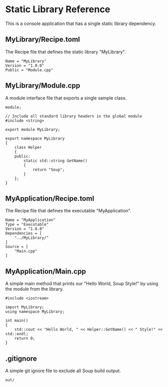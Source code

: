 # Static Library Reference
This is a console application that has a single static library dependency.

## MyLibrary/Recipe.toml
The Recipe file that defines the static library "MyLibrary".
```
Name = "MyLibrary"
Version = "1.0.0"
Public = "Module.cpp"
```

## MyLibrary/Module.cpp
A module interface file that exports a single sample class.
```
module;

// Include all standard library headers in the global module
#include <string>

export module MyLibrary;

export namespace MyLibrary
{
    class Helper
    {
    public:
        static std::string GetName()
        {
            return "Soup";
        }
    };
}
```

## MyApplication/Recipe.toml
The Recipe file that defines the executable "MyApplication".
```
Name = "MyApplication"
Type = "Executable"
Version = "1.0.0"
Dependencies = [
    "../MyLibrary/"
]
Source = [
    "Main.cpp"
]
```

## MyApplication/Main.cpp
A simple main method that prints our "Hello World, Soup Style!" by using the module from the library.
```
#include <iostream>

import MyLibrary;
using namespace MyLibrary;

int main()
{
    std::cout << "Hello World, " << Helper::GetName() << " Style!" << std::endl;
    return 0;
}
```

## .gitignore
A simple git ignore file to exclude all Soup build output.
```
out/
```
